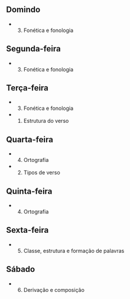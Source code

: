 ## Domindo
- 03. Fonética e fonologia  

## Segunda-feira
- 03. Fonética e fonologia  

## Terça-feira
- 03. Fonética e fonologia  
- 01. Estrutura do verso  

## Quarta-feira
- 04. Ortografia  
- 02. Tipos de verso  

## Quinta-feira
- 04. Ortografia  

## Sexta-feira
- 05. Classe, estrutura e formação de palavras  

## Sábado
- 06. Derivação e composição  